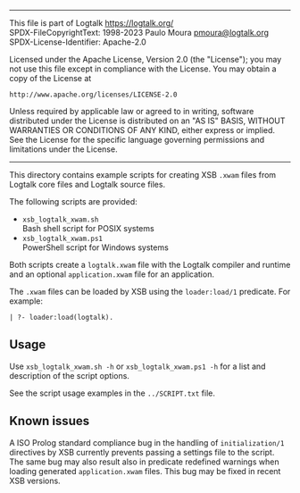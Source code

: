 ________________________________________________________________________

This file is part of Logtalk <https://logtalk.org/>  
SPDX-FileCopyrightText: 1998-2023 Paulo Moura <pmoura@logtalk.org>  
SPDX-License-Identifier: Apache-2.0

Licensed under the Apache License, Version 2.0 (the "License");
you may not use this file except in compliance with the License.
You may obtain a copy of the License at

    http://www.apache.org/licenses/LICENSE-2.0

Unless required by applicable law or agreed to in writing, software
distributed under the License is distributed on an "AS IS" BASIS,
WITHOUT WARRANTIES OR CONDITIONS OF ANY KIND, either express or implied.
See the License for the specific language governing permissions and
limitations under the License.
________________________________________________________________________


This directory contains example scripts for creating XSB `.xwam` files
from Logtalk core files and Logtalk source files.

The following scripts are provided:

- `xsb_logtalk_xwam.sh`  
	Bash shell script for POSIX systems
- `xsb_logtalk_xwam.ps1`  
	PowerShell script for Windows systems

Both scripts create a `logtalk.xwam` file with the Logtalk compiler and
runtime and an optional `application.xwam` file for an application.

The `.xwam` files can be loaded by XSB using the `loader:load/1` predicate.
For example:

	| ?- loader:load(logtalk).

Usage
-----

Use `xsb_logtalk_xwam.sh -h` or `xsb_logtalk_xwam.ps1 -h` for a list and
description of the script options.

See the script usage examples in the `../SCRIPT.txt` file.

Known issues
------------

A ISO Prolog standard compliance bug in the handling of `initialization/1`
directives by XSB currently prevents passing a settings file to the script.
The same bug may also result also in predicate redefined warnings when
loading generated `application.xwam` files. This bug may be fixed in
recent XSB versions.
